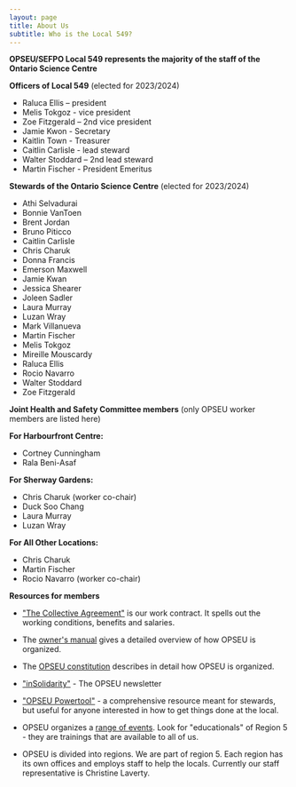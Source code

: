 ```yaml
---
layout: page
title: About Us
subtitle: Who is the Local 549?
---
```


**OPSEU/SEFPO Local 549 represents the majority of the staff of the Ontario Science Centre**

**Officers of Local 549** (elected for 2023/2024)
- Raluca Ellis – president
- Melis Tokgoz - vice president
- Zoe Fitzgerald – 2nd vice president
- Jamie Kwon - Secretary
- Kaitlin Town - Treasurer
- Caitlin Carlisle - lead steward
- Walter Stoddard – 2nd lead steward
- Martin Fischer - President Emeritus
 
**Stewards of the Ontario Science Centre** (elected for 2023/2024)
- Athi Selvadurai
- Bonnie VanToen
- Brent Jordan
- Bruno Piticco
- Caitlin Carlisle
- Chris Charuk
- Donna Francis
- Emerson Maxwell
- Jamie Kwan
- Jessica Shearer
- Joleen Sadler
- Laura Murray
- Luzan Wray
- Mark Villanueva
- Martin Fischer
- Melis Tokgoz
- Mireille Mouscardy
- Raluca Ellis
- Rocio Navarro
- Walter Stoddard
- Zoe Fitzgerald


**Joint Health and Safety Committee members** (only OPSEU worker members are listed here)

**For Harbourfront Centre:**
- Cortney Cunningham
- Rala Beni-Asaf

**For Sherway Gardens:**
- Chris Charuk (worker co-chair)
- Duck Soo Chang
- Laura Murray
- Luzan Wray

**For All Other Locations:**
- Chris Charuk 
- Martin Fischer
- Rocio Navarro (worker co-chair)

  
**Resources for members**

- ["The Collective Agreement"](https://opseu.org/wp-content/uploads/2022/11/2022-2024-OPSEU-SEFPO-Unified-Agreement.pdf) is our work contract. It spells out the working conditions, benefits and salaries. 

- The [owner's manual](https://opseu.org/information/owners-manual/12067/) gives a detailed overview of how OPSEU is organized.

- The [OPSEU constitution](https://opseu.org/information/tools-and-resources/ontario-public-service-employees-union-constitution-2019/92827/) describes in detail how OPSEU is organized.

- ["inSolidarity"](https://opseu.org/solidarity/) - The OPSEU newsletter

- ["OPSEU Powertool"](https://opseu.org/wp-content/uploads/2015/04/2015-04_en_powertool.pdf) - a comprehensive resource meant for stewards, but useful for anyone interested in how to get things done at the local. 

- OPSEU organizes a [range of events](https://opseu.org/events/). Look for "educationals" of Region 5 - they are trainings that are available to all of us.

- OPSEU is divided into regions. We are part of region 5. Each region has its own offices and employs staff to help the locals. Currently our staff representative is Christine Laverty. 
